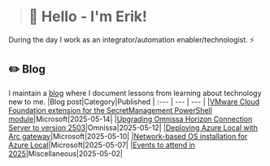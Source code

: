 > # 👾 Hello - I'm Erik!
During the day I work as an integrator/automation enabler/technologist. ⚡
## ✏️ Blog
I maintain a [blog](https://blog.graa.dev) where I document lessons from learning about technology new to me.
|Blog post|Category|Published
| :--- | --- | --- |
|[VMware Cloud Foundation extension for the SecretManagement PowerShell module](https://blog.graa.dev/PowerShell-SecretManagementVCF)|Microsoft|2025-05-14|
|[Upgrading Omnissa Horizon Connection Server to version 2503](https://blog.graa.dev/Omnissa-Horizon2503)|Omnissa|2025-05-12|
|[Deploying Azure Local with Arc gateway](https://blog.graa.dev/AzureLocal-ArcGateway)|Microsoft|2025-05-10|
|[Network-based OS installation for Azure Local](https://blog.graa.dev/AzureLocal-NetworkInstall)|Microsoft|2025-05-07|
|[Events to attend in 2025](https://blog.graa.dev/Events-2025)|Miscellaneous|2025-05-02|
